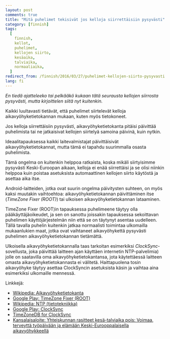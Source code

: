 ```yaml
---
layout: post
comments: true
title: "Mitä puhelimet tekisivät jos kelloja siirrettäisiin pysyvästi"
category: [finnish]
tags:
  [
    finnish,
    kellot,
    puhelimet,
    kellojen siirto,
    kesäaika,
    talviaika,
    normaaliaika,
  ]
redirect_from: /finnish/2016/03/27/puhelimet-kellojen-siirto-pysyvasti.html
lang: fi
---
```


_En tiedä ajatteleeko tai pelkääkö kukaan tätä seurausta kellojen siirrosta
pysyvästi, mutta kirjoittelen siitä nyt kuitenkin._

Kaikki luultavasti tietävät, että puhelimet siirtelevät kelloja
aikavyöhyketietokannan mukaan, kuten myös tietokoneet.

Jos kelloja siirrettäisiin pysyvästi, aikavyöhyketietokanta pitäisi
päivittää puhelimista tai ne jatkaisivat kellojen siirtelyä samoina
päivinä, kuin nytkin.

Ideaalitapauksessa kaikki laitevalmistajat päivittäisivät
aikavyöhyketietokannat, mutta tämä ei tapahdu suurimmalla osasta
puhelimista.

Tämä ongelma on kuitenkin helppoa ratkaista, koska mikäli siirtyisimme
pysyvästi Keski-Euroopan aikaan, kelloja ei enää siirrettäisi ja se olisi
niinkin helppoa kuin poistaa asetuksista automaattinen kellojen siirto
käytöstä ja asettaa aika itse.

Android-laitteiden, jotka ovat suurin ongelma päivitysten suhteen, on myös
kaksi muutakin vaihtoehtoa: aikavyöhyketietokannan päivittäminen itse
(_TimeZone Fixer (ROOT)_) tai ulkoisen aikavyöhyketietokannan lataaminen.

TimeZone Fixer (ROOT)in tapauksessa puhelimeene täytyy olla
pääkäyttäjäoikeudet, ja sen on sanottu joissakin tapauksessa sekoittavan
puhelimen käyttöjärjestelmän niin että se on täytynyt asentaa uudelleen.
Tällä tavalla puhelin kuitenkin jatkaa normaalisti toimintaa ulkomailla
mukaanlukien maat, jotka ovat vaihtaneet aikavyöhykettä pysyvästi
puhelimen aikavyöhyketietokannan tietämättä.

Ulkoisella aikavyöhyketietokannalla taas tarkoitan esimerkiksi
_ClockSync_-sovellusta, joka päivittää laitteen ajan käyttäen internetin
NTP-palvelimia) jolle on saatavilla oma aikavyöhyketietokantansa,
jota käytettäessä laitteen omasta aikavyöhyketietokannasta ei
välitetä. Haittapuolena tosin aikavyöhyke täytyy asettaa ClockSyncin
asetuksista käsin ja vaihtaa aina esimerkiksi ulkomaille mennessä.

Linkkejä:

- [Wikipedia: Aikavyöhyketietokanta](https://fi.wikipedia.org/wiki/Aikavy%C3%B6hyketietokanta)
- [Google Play: TimeZone Fixer (ROOT)](https://play.google.com/store/apps/details?id=com.force.timezonefixer)
- [Wikipedia: NTP (tietotekniikka)](<https://fi.wikipedia.org/wiki/NTP_(tietotekniikka)>)
- [Google Play: ClockSync](https://play.google.com/store/apps/details?id=ru.org.amip.ClockSync)
- [TimeZoneDB for ClockSync](https://play.google.com/store/apps/details?id=ru.org.amip.timezoneservice)
- [Kansalaisaloite: Yhteiskunnan rasitteet kesä-talviaika pois: Voimaa, terveyttä työpäivään ja elämään Keski-Eurooppalaisella aikavyöhykkeellä](https://www.kansalaisaloite.fi/fi/aloite/1596)
